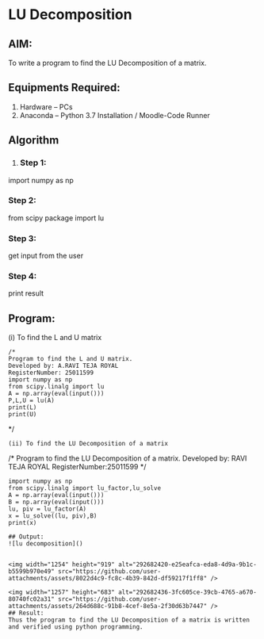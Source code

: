 # LU Decomposition 

## AIM:
To write a program to find the LU Decomposition of a matrix.

## Equipments Required:
1. Hardware – PCs
2. Anaconda – Python 3.7 Installation / Moodle-Code Runner

## Algorithm
1. ### Step 1:
import numpy as np
### Step 2:
from scipy package import lu
### Step 3:
get input from the user
### Step 4:
print result
## Program:
(i) To find the L and U matrix
```
/*
Program to find the L and U matrix.
Developed by: A.RAVI TEJA ROYAL
RegisterNumber: 25011599
import numpy as np
from scipy.linalg import lu
A = np.array(eval(input()))
P,L,U = lu(A)
print(L)
print(U)
```
*/
```
(ii) To find the LU Decomposition of a matrix
```
/*
Program to find the LU Decomposition of a matrix.
Developed by: RAVI TEJA ROYAL
RegisterNumber:25011599 
*/
```# To print X matrix (solution to the equations)
import numpy as np
from scipy.linalg import lu_factor,lu_solve
A = np.array(eval(input()))
B = np.array(eval(input()))
lu, piv = lu_factor(A)
x = lu_solve((lu, piv),B)
print(x)

## Output:
![lu decomposition]()


<img width="1254" height="919" alt="292682420-e25eafca-eda8-4d9a-9b1c-b5599b970e49" src="https://github.com/user-attachments/assets/8022d4c9-fc8c-4b39-842d-df59217f1ff8" />

<img width="1257" height="683" alt="292682436-3fc605ce-39cb-4765-a670-80740fc02a31" src="https://github.com/user-attachments/assets/264d688c-91b8-4cef-8e5a-2f30d63b7447" />
## Result:
Thus the program to find the LU Decomposition of a matrix is written and verified using python programming.

